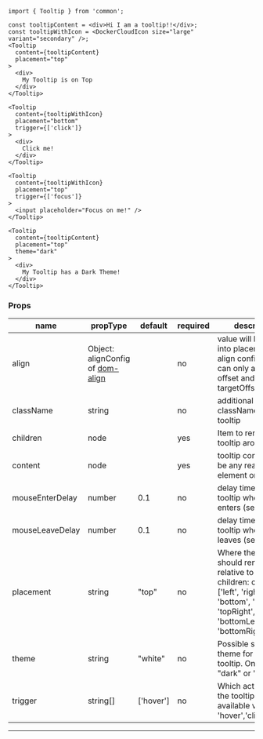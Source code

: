 
```
import { Tooltip } from 'common';

const tooltipContent = <div>Hi I am a tooltip!!</div>;
const tooltipWithIcon = <DockerCloudIcon size="large" variant="secondary" />;
<Tooltip
  content={tooltipContent}
  placement="top"
>
  <div>
    My Tooltip is on Top
  </div>
</Tooltip>

<Tooltip
  content={tooltipWithIcon}
  placement="bottom"
  trigger={['click']}
>
  <div>
    Click me!
  </div>
</Tooltip>

<Tooltip
  content={tooltipWithIcon}
  placement="top"
  trigger={['focus']}
>
  <input placeholder="Focus on me!" />
</Tooltip>

<Tooltip
  content={tooltipContent}
  placement="top"
  theme="dark"
>
  <div>
    My Tooltip has a Dark Theme!
  </div>
</Tooltip>
```

### Props

| name     | propType                         | default | required | description                                                 |
|----------|----------------------------------|---------|----------|-------------------------------------------------------------|
| align      | Object: alignConfig of  [dom-align](https://github.com/yiminghe/dom-align)                          |        |    no    |  value will be merged into placement's align config. note: can only accept offset and targetOffset                                              
| className      | string                           |        |    no    |  additional className added to tooltip                                                 |
| children      | node                           |        |    yes    |  Item to render the tooltip around                                                    |
| content      | node                           |     |    yes    |  tooltip content - can be any react element or node                                                           |
| mouseEnterDelay     | number                           |   0.1     |    no    |  delay time to show tooltip when mouse enters (sec)                                                 |
| mouseLeaveDelay     | number                           |   0.1     |    no    |  delay time to show tooltip when mouse leaves (sec)                                                 |
| placement     | string                           |   "top"    |    no    |  Where the tooltip should render relative to the children: one of ['left', 'right', 'top', 'bottom', 'topLeft', 'topRight', 'bottomLeft', 'bottomRight']                                        |
| theme       | string         | "white" | no | Possible style / theme for the tooltip. One of "dark" or "white"
| trigger       | string[]         | ['hover'] | no | Which actions cause the tooltip to show: available values are 'hover','click','focus'

---

